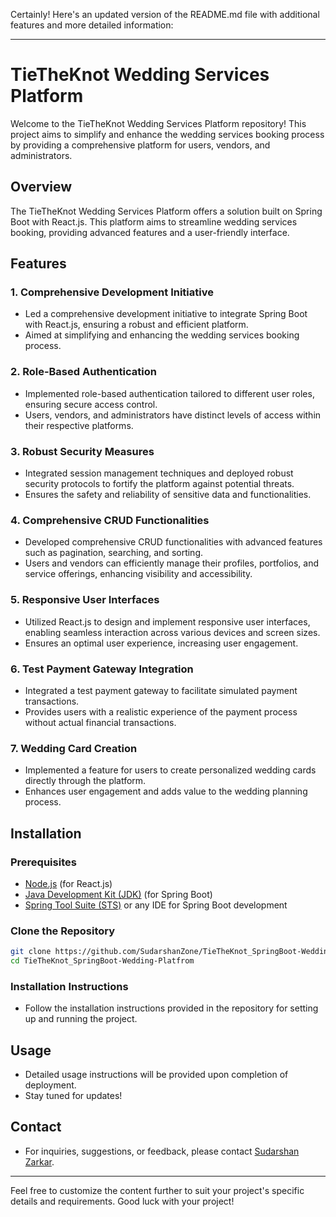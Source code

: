 Certainly! Here's an updated version of the README.md file with additional features and more detailed information:

---

# TieTheKnot Wedding Services Platform


Welcome to the TieTheKnot Wedding Services Platform repository! This project aims to simplify and enhance the wedding services booking process by providing a comprehensive platform for users, vendors, and administrators.

## Overview

The TieTheKnot Wedding Services Platform offers a solution built on Spring Boot with React.js. This platform aims to streamline wedding services booking, providing advanced features and a user-friendly interface.

## Features

### 1. Comprehensive Development Initiative

- Led a comprehensive development initiative to integrate Spring Boot with React.js, ensuring a robust and efficient platform.
- Aimed at simplifying and enhancing the wedding services booking process.

### 2. Role-Based Authentication

- Implemented role-based authentication tailored to different user roles, ensuring secure access control.
- Users, vendors, and administrators have distinct levels of access within their respective platforms.

### 3. Robust Security Measures

- Integrated session management techniques and deployed robust security protocols to fortify the platform against potential threats.
- Ensures the safety and reliability of sensitive data and functionalities.

### 4. Comprehensive CRUD Functionalities

- Developed comprehensive CRUD functionalities with advanced features such as pagination, searching, and sorting.
- Users and vendors can efficiently manage their profiles, portfolios, and service offerings, enhancing visibility and accessibility.

### 5. Responsive User Interfaces

- Utilized React.js to design and implement responsive user interfaces, enabling seamless interaction across various devices and screen sizes.
- Ensures an optimal user experience, increasing user engagement.

### 6. Test Payment Gateway Integration

- Integrated a test payment gateway to facilitate simulated payment transactions.
- Provides users with a realistic experience of the payment process without actual financial transactions.

### 7. Wedding Card Creation

- Implemented a feature for users to create personalized wedding cards directly through the platform.
- Enhances user engagement and adds value to the wedding planning process.

## Installation

### Prerequisites

- [Node.js](https://nodejs.org/) (for React.js)
- [Java Development Kit (JDK)](https://www.oracle.com/java/technologies/javase-jdk11-downloads.html) (for Spring Boot)
- [Spring Tool Suite (STS)](https://spring.io/tools) or any IDE for Spring Boot development

### Clone the Repository

```bash
git clone https://github.com/SudarshanZone/TieTheKnot_SpringBoot-Wedding-Platfrom.git
cd TieTheKnot_SpringBoot-Wedding-Platfrom
```

### Installation Instructions

- Follow the installation instructions provided in the repository for setting up and running the project.

## Usage

- Detailed usage instructions will be provided upon completion of deployment.
- Stay tuned for updates!


## Contact

- For inquiries, suggestions, or feedback, please contact [Sudarshan Zarkar](mailto:sudarshanzarkar396@gmail.com).

---

Feel free to customize the content further to suit your project's specific details and requirements. Good luck with your project!
